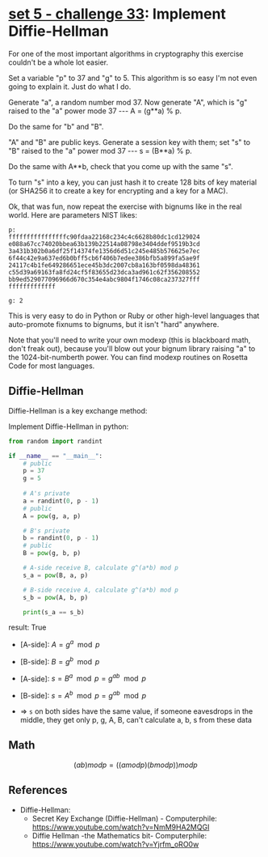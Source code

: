 # **[set 5 - challenge 33](https://cryptopals.com/sets/5/challenges/33): Implement Diffie-Hellman**

For one of the most important algorithms in cryptography this exercise couldn't be a whole lot easier.

Set a variable "p" to 37 and "g" to 5. This algorithm is so easy I'm not even going to explain it. Just do what I do.

Generate "a", a random number mod 37. Now generate "A", which is "g" raised to the "a" power mode 37 --- A = (g**a) % p.

Do the same for "b" and "B".

"A" and "B" are public keys. Generate a session key with them; set "s" to "B" raised to the "a" power mod 37 --- s = (B**a) % p.

Do the same with A**b, check that you come up with the same "s".

To turn "s" into a key, you can just hash it to create 128 bits of key material (or SHA256 it to create a key for encrypting and a key for a MAC).

Ok, that was fun, now repeat the exercise with bignums like in the real world. Here are parameters NIST likes:

```text
p:
ffffffffffffffffc90fdaa22168c234c4c6628b80dc1cd129024
e088a67cc74020bbea63b139b22514a08798e3404ddef9519b3cd
3a431b302b0a6df25f14374fe1356d6d51c245e485b576625e7ec
6f44c42e9a637ed6b0bff5cb6f406b7edee386bfb5a899fa5ae9f
24117c4b1fe649286651ece45b3dc2007cb8a163bf0598da48361
c55d39a69163fa8fd24cf5f83655d23dca3ad961c62f356208552
bb9ed529077096966d670c354e4abc9804f1746c08ca237327fff
fffffffffffff
 
g: 2
```

This is very easy to do in Python or Ruby or other high-level languages that auto-promote fixnums to bignums, but it isn't "hard" anywhere.

Note that you'll need to write your own modexp (this is blackboard math, don't freak out), because you'll blow out your bignum library raising "a" to the 1024-bit-numberth power. You can find modexp routines on Rosetta Code for most languages.

## Diffie-Hellman

Diffie-Hellman is a key exchange method:

Implement Diffie-Hellman in python:

```python
from random import randint

if __name__ == "__main__":
    # public
    p = 37
    g = 5
    
    # A's private
    a = randint(0, p - 1)
    # public
    A = pow(g, a, p)

    # B's private
    b = randint(0, p - 1)
    # public
    B = pow(g, b, p)

    # A-side receive B, calculate g^(a*b) mod p
    s_a = pow(B, a, p)

    # B-side receive A, calculate g^(a*b) mod p
    s_b = pow(A, b, p)

    print(s_a == s_b)
```

result: True

- [A-side]: $A = g^a \mod p$
- [B-side]: $B = g^b \mod p$
- [A-side]: $s = B^a \mod p = g^{ab} \mod p$
- [B-side]: $s = A^b \mod p = g^{ab} \mod p$

- => `s` on both sides have the same value, if someone eavesdrops in the middle, they get only p, g, A, B, can't calculate a, b, s from these data

## Math

```math
(ab) mod p = ( (a mod p) (b mod p) ) mod p 
```

## References

- Diffie-Hellman:
  - Secret Key Exchange (Diffie-Hellman) - Computerphile: <https://www.youtube.com/watch?v=NmM9HA2MQGI>
  - Diffie Hellman -the Mathematics bit- Computerphile: <https://www.youtube.com/watch?v=Yjrfm_oRO0w>
